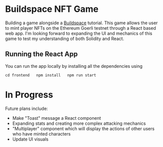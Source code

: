 # Buildspace NFT Game

Building a game alongside a [Buildspace](https://buildspace.so/) tutorial. This game allows the user to mint player NFTs on the Ethereum Goerli testnet through a React based web app.
I'm looking forward to expanding the UI and mechanics of this game to test my understanding of both Solidity and React.

## Running the React App
You can run the app locally by installing all the dependencies using

`cd frontend  
npm install  
npm run start`

# In Progress
Future plans include:
- Make "Toast" message a React component
- Expanding stats and creating more complex attacking mechanics
- "Multiplayer" component which will display the actions of other users who have minted characters
- Update UI visuals
